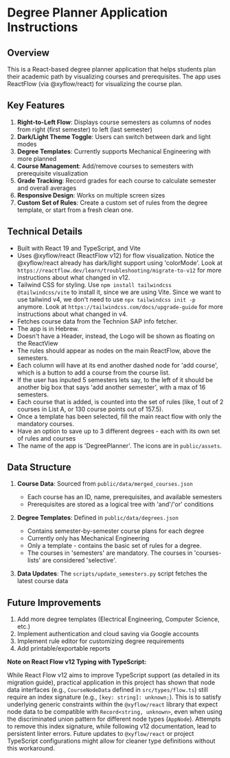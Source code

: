 # Degree Planner Application Instructions

## Overview
This is a React-based degree planner application that helps students plan their academic path by visualizing courses and prerequisites. The app uses ReactFlow (via @xyflow/react) for visualizing the course plan.

## Key Features
1. **Right-to-Left Flow**: Displays course semesters as columns of nodes from right (first semester) to left (last semester)
2. **Dark/Light Theme Toggle**: Users can switch between dark and light modes
3. **Degree Templates**: Currently supports Mechanical Engineering with more planned
4. **Course Management**: Add/remove courses to semesters with prerequisite visualization
5. **Grade Tracking**: Record grades for each course to calculate semester and overall averages
6. **Responsive Design**: Works on multiple screen sizes
7. **Custom Set of Rules**: Create a custom set of rules from the degree template, or start from a fresh clean one.

## Technical Details
- Built with React 19 and TypeScript, and Vite
- Uses @xyflow/react (ReactFlow v12) for flow visualization. Notice the @xyflow/react already has dark/light support using 'colorMode'. Look at `https://reactflow.dev/learn/troubleshooting/migrate-to-v12` for more instructions about what changed in v12. 
- Tailwind CSS for styling. Use `npm install tailwindcss @tailwindcss/vite` to install it, since we are using Vite. Since we want to use tailwind v4, we don't need to use `npx tailwindcss init -p` anymore. Look at `https://tailwindcss.com/docs/upgrade-guide` for more instructions about what changed in v4.
- Fetches course data from the Technion SAP info fetcher.
- The app is in Hebrew.
- Doesn't have a Header, instead, the Logo will be shown as floating on the ReactView
- The rules should appear as nodes on the main ReactFlow, above the semesters.
- Each column will have at its end another dashed node for 'add course', which is a button to add a course from the course list.
- If the user has inputed 5 semesters lets say, to the left of it should be another big box that says 'add another semester', with a max of 16 semesters.
- Each course that is added, is counted into the set of rules (like, 1 out of 2 courses in List A, or 130 course points out of 157.5).
- Once a template has been selected, fill the main react flow with only the mandatory courses.
- Have an option to save up to 3 different degrees - each with its own set of rules and courses
- The name of the app is 'DegreePlanner'. The icons are in `public/assets`.

## Data Structure
1. **Course Data**: Sourced from `public/data/merged_courses.json`
   - Each course has an ID, name, prerequisites, and available semesters
   - Prerequisites are stored as a logical tree with 'and'/'or' conditions

2. **Degree Templates**: Defined in `public/data/degrees.json`
   - Contains semester-by-semester course plans for each degree
   - Currently only has Mechanical Engineering
   - Only a template - contains the basic set of rules for a degree.
   - The courses in 'semesters' are mandatory. The courses in 'courses-lists' are considered 'selective'.

3. **Data Updates**: The `scripts/update_semesters.py` script fetches the latest course data

## Future Improvements
1. Add more degree templates (Electrical Engineering, Computer Science, etc.)
2. Implement authentication and cloud saving via Google accounts
4. Implement rule editor for customizing degree requirements
5. Add printable/exportable reports

**Note on React Flow v12 Typing with TypeScript:**

While React Flow v12 aims to improve TypeScript support (as detailed in its migration guide), practical application in this project has shown that node data interfaces (e.g., `CourseNodeData` defined in `src/types/flow.ts`) still require an index signature (e.g., `[key: string]: unknown;`). This is to satisfy underlying generic constraints within the `@xyflow/react` library that expect node data to be compatible with `Record<string, unknown>`, even when using the discriminated union pattern for different node types (`AppNode`). Attempts to remove this index signature, while following v12 documentation, lead to persistent linter errors. Future updates to `@xyflow/react` or project TypeScript configurations might allow for cleaner type definitions without this workaround.